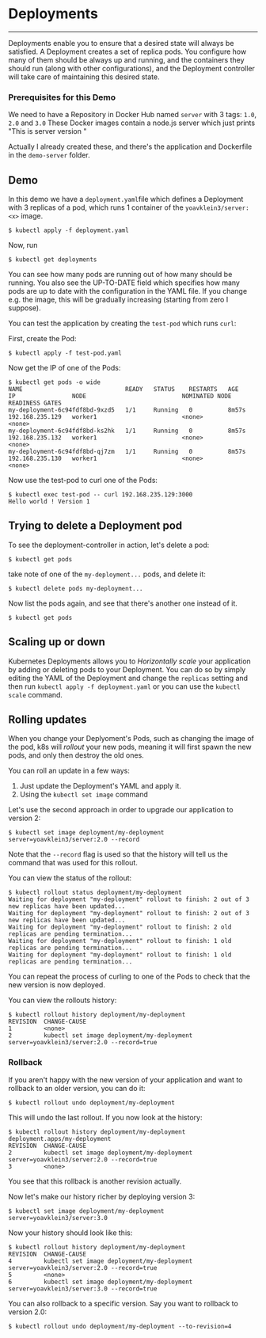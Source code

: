 
# Deployments
---

Deployments enable you to ensure that a desired state will always be satisfied.
A Deployment creates a set of replica pods. You configure how many of them should be always up and running,
and the containers they should run (along with other configurations), and the Deployment controller will take care
of maintaining this desired state.

### Prerequisites for this Demo
We need to have a Repository in Docker Hub named `server` with 3 tags: `1.0`, `2.0` and `3.0`
These Docker images contain a node.js server which just prints "This is server version <X>"

Actually I already created these, and there's the application and Dockerfile in the `demo-server` folder.

## Demo
In this demo we have a `deployment.yaml`file which defines a Deployment with 3 replicas of a pod,
which runs 1 container of the `yoavklein3/server:<x>` image.

```
$ kubectl apply -f deployment.yaml
```

Now, run
```
$ kubectl get deployments
```

You can see how many pods are running out of how many should be running. You also see the UP-TO-DATE
field which specifies how many pods are up to date with the configuration in the YAML file. If you change
e.g. the image, this will be gradually increasing (starting from zero I suppose).

You can test the application by creating the `test-pod` which runs `curl`:

First, create the Pod:
```
$ kubectl apply -f test-pod.yaml
```

Now get the IP of one of the Pods:
```
$ kubectl get pods -o wide
NAME                             READY   STATUS    RESTARTS   AGE     IP                NODE                           NOMINATED NODE   READINESS GATES
my-deployment-6c94fdf8bd-9xzd5   1/1     Running   0          8m57s   192.168.235.129   worker1                        <none>           <none>
my-deployment-6c94fdf8bd-ks2hk   1/1     Running   0          8m57s   192.168.235.132   worker1                        <none>           <none>
my-deployment-6c94fdf8bd-qj7zm   1/1     Running   0          8m57s   192.168.235.130   worker1                        <none>           <none>
```

Now use the test-pod to curl one of the Pods:
```
$ kubectl exec test-pod -- curl 192.168.235.129:3000
Hello world ! Version 1
```

## Trying to delete a Deployment pod
To see the deployment-controller in action, let's delete a pod:

```
$ kubectl get pods
```
take note of one of the `my-deployment...` pods, and delete it:

```
$ kubectl delete pods my-deployment...
```

Now list the pods again, and see that there's another one instead of it.

```
$ kubectl get pods
```


## Scaling up or down
Kubernetes Deployments allows you to _Horizontally scale_ your application by adding or deleting pods to your Deployment.
You can do so by simply editing the YAML of the Deployment and change the `replicas` setting and then run `kubectl apply -f deployment.yaml`
or you can use the `kubectl scale` command.

## Rolling updates
When you change your Deplyoment's Pods, such as changing the image of the pod, k8s will _rollout_ your new pods,
meaning it will first spawn the new pods, and only then destroy the old ones.

You can roll an update in a few ways:

1. Just update the Deployment's YAML and apply it.
2. Using the `kubectl set image` command

Let's use the second approach in order to upgrade our application to version 2:

```
$ kubectl set image deployment/my-deployment server=yoavklein3/server:2.0 --record
```

Note that the `--record` flag is used so that the history will tell us the command that was used for this rollout.

You can view the status of the rollout:
```
$ kubectl rollout status deployment/my-deployment
Waiting for deployment "my-deployment" rollout to finish: 2 out of 3 new replicas have been updated...
Waiting for deployment "my-deployment" rollout to finish: 2 out of 3 new replicas have been updated...
Waiting for deployment "my-deployment" rollout to finish: 2 old replicas are pending termination...
Waiting for deployment "my-deployment" rollout to finish: 1 old replicas are pending termination...
Waiting for deployment "my-deployment" rollout to finish: 1 old replicas are pending termination...
```

You can repeat the process of curling to one of the Pods to check that the new version is now deployed.

You can view the rollouts history:
```
$ kubectl rollout history deployment/my-deployment
REVISION  CHANGE-CAUSE
1         <none>
2         kubectl set image deployment/my-deployment server=yoavklein3/server:2.0 --record=true
```


### Rollback
If you aren't happy with the new version of your application and want to rollback to an older version, you can do it:

```
$ kubectl rollout undo deployment/my-deployment
```

This will undo the last rollout.
If you now look at the history:

```
$ kubectl rollout history deployment/my-deployment
deployment.apps/my-deployment 
REVISION  CHANGE-CAUSE
2         kubectl set image deployment/my-deployment server=yoavklein3/server:2.0 --record=true
3         <none>
```
You see that this rollback is another revision actually.

Now let's make our history richer by deploying version 3:
```
$ kubectl set image deployment/my-deployment server=yoavklein3/server:3.0
```

Now your history should look like this:
```
$ kubectl rollout history deployment/my-deployment
REVISION  CHANGE-CAUSE
4         kubectl set image deployment/my-deployment server=yoavklein3/server:2.0 --record=true
5         <none>
6         kubectl set image deployment/my-deployment server=yoavklein3/server:3.0 --record=true
```

You can also rollback to a specific version. Say you want to rollback to version 2.0:

```
$ kubectl rollout undo deployment/my-deployment --to-revision=4
```
